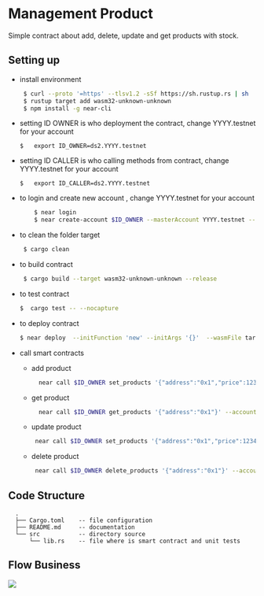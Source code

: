 # Management Product
Simple contract about add, delete, update and get products with stock.

## Setting up
- install environment
  ```bash
   $ curl --proto '=https' --tlsv1.2 -sSf https://sh.rustup.rs | sh
   $ rustup target add wasm32-unknown-unknown
   $ npm install -g near-cli
   ```

- setting ID OWNER is who deployment the contract, change YYYY.testnet  for your account
    ```
    $   export ID_OWNER=ds2.YYYY.testnet 
    ```
- setting ID CALLER is who calling methods from contract, change YYYY.testnet  for your account
    ```
    $   export ID_CALLER=ds2.YYYY.testnet 
    ```
    
- to login and create new account , change YYYY.testnet  for your account
    ```bash
        $ near login 
        $ near create-account $ID_OWNER --masterAccount YYYY.testnet --initialBalance 4
    ```

- to clean the folder target
  ```bash
   $ cargo clean 
  ```

- to build contract 
  ```bash
   $ cargo build --target wasm32-unknown-unknown --release
  ```
- to test contract 
    ```bash
    $  cargo test -- --nocapture
    ```

- to deploy contract 
    ```bash
    $ near deploy  --initFunction 'new' --initArgs '{}'  --wasmFile target/wasm32-unknown-unknown/release/sales.wasm --accountId $ID_OWNER
    ``` 

- call smart contracts
  * add product
    ```bash
      near call $ID_OWNER set_products '{"address":"0x1","price":12345,"stock":5}' --accountId $ID_CALLER
     ```

  * get product
    ```bash
      near call $ID_OWNER get_products '{"address":"0x1"}' --accountId $ID_CALLER
     ```

  * update product
     ```bash
      near call $ID_OWNER set_products '{"address":"0x1","price":12345,"stock":4}' --accountId $ID_CALLER
     ```

  * delete product
     ```bash
      near call $ID_OWNER delete_products '{"address":"0x1"}' --accountId $ID_CALLER
     ```


## Code Structure 
```
  .
  ├── Cargo.toml    -- file configuration 
  ├── README.md     -- documentation
  └── src           -- directory source
      └── lib.rs    -- file where is smart contract and unit tests
```

## Flow Business
[![](https://mermaid.ink/img/pako:eNp1kN1KA0EMhV8l5Epx-wJ7UdjV3tbFXnizIHEmtoPzs85khFL67mbdCip0IDCc852Q5IQmWcYWC39UjoYfHO0zhTGCPjKSMnRABTrvDMPN4_N283S7uBNlccZNFAWGmdkFVeA-RcmahBUMOdlq5Hezfgb79Lpo3Wq9vhtaKCwv0wKXv87-qmPZs_A_s78a2yZhSJ-sIzQK6AiQoj-CoajlPQSWQ7Jz8juADQbOgZzV65xmaUQ5cOARW_1ayu8jjvGsXJ0sCW-s0wWxfSNfuEGqknbHaLCVXPkHupz3Qp2_AEttfOA)](https://mermaid-js.github.io/mermaid-live-editor/edit/#pako:eNp1kN1KA0EMhV8l5Epx-wJ7UdjV3tbFXnizIHEmtoPzs85khFL67mbdCip0IDCc852Q5IQmWcYWC39UjoYfHO0zhTGCPjKSMnRABTrvDMPN4_N283S7uBNlccZNFAWGmdkFVeA-RcmahBUMOdlq5Hezfgb79Lpo3Wq9vhtaKCwv0wKXv87-qmPZs_A_s78a2yZhSJ-sIzQK6AiQoj-CoajlPQSWQ7Jz8juADQbOgZzV65xmaUQ5cOARW_1ayu8jjvGsXJ0sCW-s0wWxfSNfuEGqknbHaLCVXPkHupz3Qp2_AEttfOA)